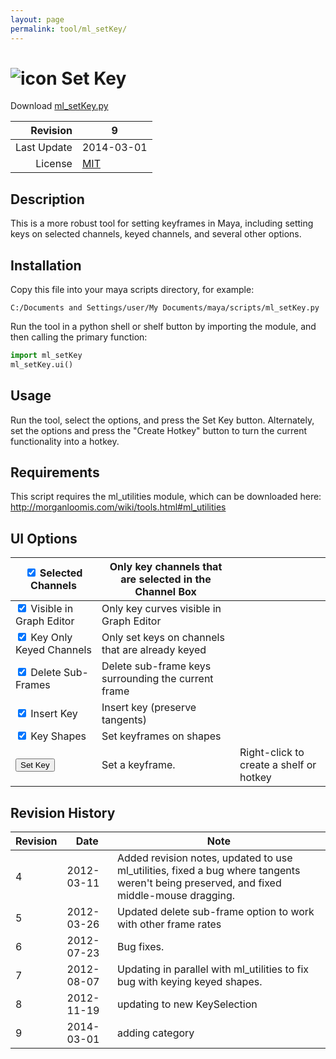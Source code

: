 ```yaml
---
layout: page
permalink: tool/ml_setKey/
---
```


# ![icon](https://raw.githubusercontent.com/morganloomis/ml_tools/master/icons//ml_setKey.png) Set Key
Download [ml_setKey.py](https://raw.githubusercontent.com/morganloomis/ml_tools/master/ml_setKey.py)

| Revision | 9 |
|---:|---|
| Last Update | 2014-03-01 |
| License | [MIT](https://opensource.org/licenses/MIT) |

## Description

 This is a more robust tool for setting keyframes in Maya, including setting keys on selected channels, keyed channels, and several other options.

## Installation

Copy this file into your maya scripts directory, for example:

`C:/Documents and Settings/user/My Documents/maya/scripts/ml_setKey.py`

Run the tool in a python shell or shelf button by importing the module, 
and then calling the primary function:

```python
import ml_setKey
ml_setKey.ui()
```

## Usage

 Run the tool, select the options, and press the Set Key button. Alternately, set the options and press the "Create Hotkey" button to turn the current functionality into a hotkey.

## Requirements

 This script requires the ml_utilities module, which can be downloaded here: http://morganloomis.com/wiki/tools.html#ml_utilities

## UI Options


|<input type="checkbox" checked="yes"> Selected Channels|Only key channels that are selected in the Channel Box||
|---|---|---|
|<input type="checkbox" checked="yes"> Visible in Graph Editor|Only key curves visible in Graph Editor||
|<input type="checkbox" checked="yes"> Key Only Keyed Channels|Only set keys on channels that are already keyed||
|<input type="checkbox" checked="yes"> Delete Sub-Frames|Delete sub-frame keys surrounding the current frame||
|<input type="checkbox" checked="yes"> Insert Key|Insert key (preserve tangents)||
|<input type="checkbox" checked="yes"> Key Shapes|Set keyframes on shapes||
|<button type="button">Set Key</button>|Set a keyframe.|Right-click to create a shelf or hotkey|

## Revision History

| Revision | Date | Note|
|---|---|---|
|4|2012-03-11|Added revision notes, updated to use ml_utilities, fixed a bug where tangents weren't being preserved, and fixed middle-mouse dragging.|
|5|2012-03-26|Updated delete sub-frame option to work with other frame rates|
|6|2012-07-23|Bug fixes.|
|7|2012-08-07|Updating in parallel with ml_utilities to fix bug with keying keyed shapes.|
|8|2012-11-19|updating to new KeySelection|
|9|2014-03-01|adding category|
